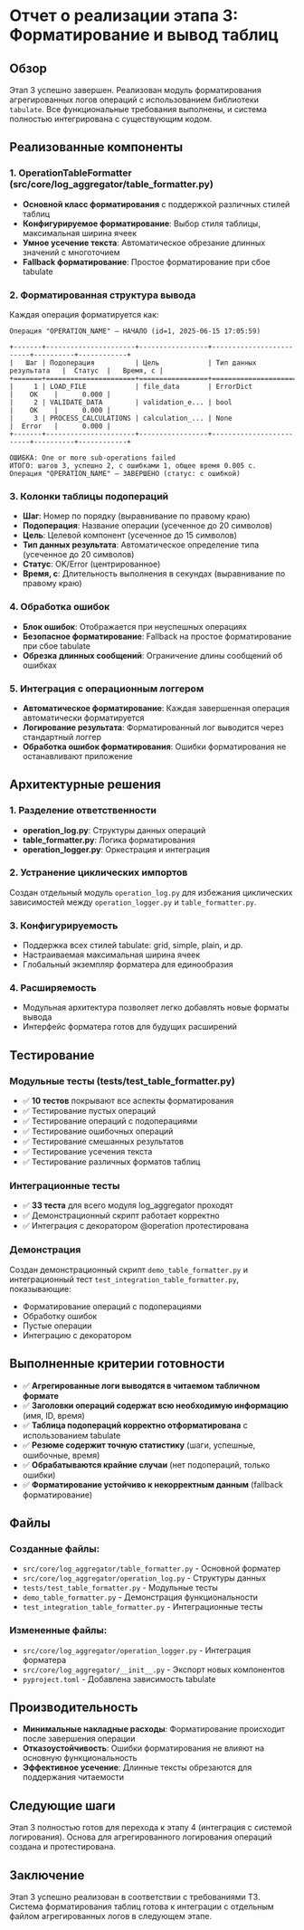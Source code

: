# Отчет о реализации этапа 3: Форматирование и вывод таблиц

## Обзор

Этап 3 успешно завершен. Реализован модуль форматирования агрегированных логов операций с использованием библиотеки `tabulate`. Все функциональные требования выполнены, и система полностью интегрирована с существующим кодом.

## Реализованные компоненты

### 1. OperationTableFormatter (src/core/log_aggregator/table_formatter.py)
- **Основной класс форматирования** с поддержкой различных стилей таблиц
- **Конфигурируемое форматирование**: Выбор стиля таблицы, максимальная ширина ячеек
- **Умное усечение текста**: Автоматическое обрезание длинных значений с многоточием
- **Fallback форматирование**: Простое форматирование при сбое tabulate

### 2. Форматированная структура вывода
Каждая операция форматируется как:
```
Операция "OPERATION_NAME" – НАЧАЛО (id=1, 2025-06-15 17:05:59)

+-------+----------------------+-----------------+-------------------------+----------+------------+
|   Шаг | Подоперация          | Цель            | Тип данных результата   |  Статус  |   Время, с |
+=======+======================+=================+=========================+==========+============+
|     1 | LOAD_FILE            | file_data       | ErrorDict               |    OK    |      0.000 |
|     2 | VALIDATE_DATA        | validation_e... | bool                    |    OK    |      0.000 |
|     3 | PROCESS_CALCULATIONS | calculation_... | None                    |  Error   |      0.000 |
+-------+----------------------+-----------------+-------------------------+----------+------------+

ОШИБКА: One or more sub-operations failed
ИТОГО: шагов 3, успешно 2, с ошибками 1, общее время 0.005 с.
Операция "OPERATION_NAME" – ЗАВЕРШЕНО (статус: с ошибкой)
```

### 3. Колонки таблицы подопераций
- **Шаг**: Номер по порядку (выравнивание по правому краю)
- **Подоперация**: Название операции (усеченное до 20 символов)
- **Цель**: Целевой компонент (усеченное до 15 символов)
- **Тип данных результата**: Автоматическое определение типа (усеченное до 20 символов)
- **Статус**: OK/Error (центрированное)
- **Время, с**: Длительность выполнения в секундах (выравнивание по правому краю)

### 4. Обработка ошибок
- **Блок ошибок**: Отображается при неуспешных операциях
- **Безопасное форматирование**: Fallback на простое форматирование при сбое tabulate
- **Обрезка длинных сообщений**: Ограничение длины сообщений об ошибках

### 5. Интеграция с операционным логгером
- **Автоматическое форматирование**: Каждая завершенная операция автоматически форматируется
- **Логирование результата**: Форматированный лог выводится через стандартный логгер
- **Обработка ошибок форматирования**: Ошибки форматирования не останавливают приложение

## Архитектурные решения

### 1. Разделение ответственности
- **operation_log.py**: Структуры данных операций
- **table_formatter.py**: Логика форматирования 
- **operation_logger.py**: Оркестрация и интеграция

### 2. Устранение циклических импортов
Создан отдельный модуль `operation_log.py` для избежания циклических зависимостей между `operation_logger.py` и `table_formatter.py`.

### 3. Конфигурируемость
- Поддержка всех стилей tabulate: grid, simple, plain, и др.
- Настраиваемая максимальная ширина ячеек
- Глобальный экземпляр форматера для единообразия

### 4. Расширяемость
- Модульная архитектура позволяет легко добавлять новые форматы вывода
- Интерфейс форматера готов для будущих расширений

## Тестирование

### Модульные тесты (tests/test_table_formatter.py)
- ✅ **10 тестов** покрывают все аспекты форматирования
- ✅ Тестирование пустых операций
- ✅ Тестирование операций с подоперациями
- ✅ Тестирование ошибочных операций
- ✅ Тестирование смешанных результатов
- ✅ Тестирование усечения текста
- ✅ Тестирование различных форматов таблиц

### Интеграционные тесты
- ✅ **33 теста** для всего модуля log_aggregator проходят
- ✅ Демонстрационный скрипт работает корректно
- ✅ Интеграция с декоратором @operation протестирована

### Демонстрация
Создан демонстрационный скрипт `demo_table_formatter.py` и интеграционный тест `test_integration_table_formatter.py`, показывающие:
- Форматирование операций с подоперациями
- Обработку ошибок
- Пустые операции
- Интеграцию с декоратором

## Выполненные критерии готовности

- ✅ **Агрегированные логи выводятся в читаемом табличном формате**
- ✅ **Заголовки операций содержат всю необходимую информацию** (имя, ID, время)
- ✅ **Таблица подопераций корректно отформатирована** с использованием tabulate
- ✅ **Резюме содержит точную статистику** (шаги, успешные, ошибочные, время)
- ✅ **Обрабатываются крайние случаи** (нет подопераций, только ошибки)
- ✅ **Форматирование устойчиво к некорректным данным** (fallback форматирование)

## Файлы

### Созданные файлы:
- `src/core/log_aggregator/table_formatter.py` - Основной форматер
- `src/core/log_aggregator/operation_log.py` - Структуры данных
- `tests/test_table_formatter.py` - Модульные тесты
- `demo_table_formatter.py` - Демонстрация функциональности
- `test_integration_table_formatter.py` - Интеграционные тесты

### Измененные файлы:
- `src/core/log_aggregator/operation_logger.py` - Интеграция форматера
- `src/core/log_aggregator/__init__.py` - Экспорт новых компонентов
- `pyproject.toml` - Добавлена зависимость tabulate

## Производительность

- **Минимальные накладные расходы**: Форматирование происходит после завершения операции
- **Отказоустойчивость**: Ошибки форматирования не влияют на основную функциональность
- **Эффективное усечение**: Длинные тексты обрезаются для поддержания читаемости

## Следующие шаги

Этап 3 полностью готов для перехода к этапу 4 (интеграция с системой логирования). Основа для агрегированного логирования операций создана и протестирована.

## Заключение

Этап 3 успешно реализован в соответствии с требованиями ТЗ. Система форматирования таблиц готова к интеграции с отдельным файлом агрегированных логов в следующем этапе.
